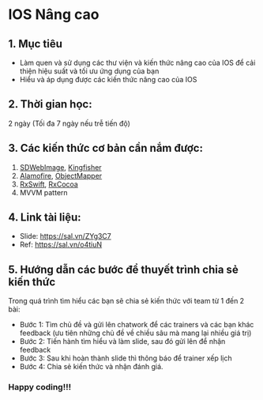 # IOS Nâng cao

## 1. Mục tiêu
- Làm quen và sử dụng các thư viện và kiến thức nâng cao của IOS để cải thiện hiệu suất và tối ưu ứng dụng của bạn
- Hiểu và áp dụng được các kiến thức nâng cao của IOS

## 2. Thời gian học:
2 ngày (Tối đa 7 ngày nếu trễ tiến độ)

## 3. Các kiến thức cơ bản cần nắm được:
1. [SDWebImage](https://sal.vn/tzLnWJ), [Kingfisher](https://sal.vn/QvXZ6A)
2. [Alamofire](https://sal.vn/dhcPKg), [ObjectMapper](https://sal.vn/CcktQ8)
3. [RxSwift](https://sal.vn/gHaiVj), [RxCocoa](https://sal.vn/ooB9Sg) 
4. MVVM pattern

## 4. Link tài liệu:
* Slide: https://sal.vn/ZYg3C7
* Ref: https://sal.vn/o4tiuN

## 5. Hướng dẫn các bước để thuyết trình chia sẻ kiến thức
Trong quá trình tìm hiểu các bạn sẽ chia sẻ kiến thức với team từ 1 đến 2 bài:
* Bước 1: Tìm chủ đề và gửi lên chatwork để các trainers và các bạn khác feedback (ưu tiên những chủ đề về chiều sâu mà mang lại nhiều giá trị)
* Bước 2: Tiến hành tìm hiểu và làm slide, sau đó gửi lên để nhận feedback
* Bước 3: Sau khi hoàn thành slide thì thông báo để trainer xếp lịch
* Bước 4: Chia sẻ kiến thức và nhận đánh giá.

### Happy coding!!!
